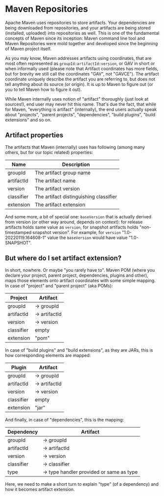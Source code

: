 # Maven Repositories

<!--
Licensed to the Apache Software Foundation (ASF) under one
or more contributor license agreements.  See the NOTICE file
distributed with this work for additional information
regarding copyright ownership.  The ASF licenses this file
to you under the Apache License, Version 2.0 (the
"License"); you may not use this file except in compliance
with the License.  You may obtain a copy of the License at

    http://www.apache.org/licenses/LICENSE-2.0

Unless required by applicable law or agreed to in writing,
software distributed under the License is distributed on an
"AS IS" BASIS, WITHOUT WARRANTIES OR CONDITIONS OF ANY
KIND, either express or implied.  See the License for the
specific language governing permissions and limitations
under the License.
-->

Apache Maven uses repositories to store artifacts. Your dependencies are being downloaded from repositories,
and your artifacts are being stored (installed, uploaded) into repositories as well. This is one of the 
fundamental concepts of Maven since its inception: Maven command line tool and Maven Repositories were mold together
and developed since the beginning of Maven project itself.

As you may know, Maven addresses artifacts using coordinates, that are most often represented as 
`groupId:artifactId:version`, or GAV in short or when informally used (please note that Artifact coordinates has 
more fields, but for brevity we still call the coordinates "GAV", not "GAVCE"). The artifact coordinate uniquely 
describe the artifact you are referring to, but does not tell anything about its source (or origin). It is up to 
Maven to figure out (or you to tell Maven how to figure it out).

While Maven internally uses notion of "artifact" thoroughly (just look at sources!), end user may never hit this name.
That's due the fact, that while for Maven, "everything is artifact" (internally), the end users actually speak about
"projects", "parent projects", "dependencies", "build plugins", "build extensions" and so on.

## Artifact properties

The artifacts that Maven (internally) uses has following (among many others, but for our topic related) properties:

| Name       | Description |
|------------|-------------|
| groupId    | The artifact group name |
| artifactId | The artifact name |
| version    | The artifact version |
| classifier | The artifact distinguishing classifier |
| extension  | The artifact extension |

And some more, a bit of special one: `baseVersion` that is actually derived from version (or other way around, 
depends on context): for release artifacts holds same value as `version`, for snapshot artifacts holds "non-timestamped 
snapshot version". For example, for `version` "1.0-20220119.164608-1" value the `baseVersion` would have value 
"1.0-SNAPSHOT".

## But where do I set artifact extension?

In short, nowhere. Or maybe "you rarely have to". Maven POM (where you declare your project, parent project,
dependencies, plugins and other), maps those elements onto artifact coordinates with some simple mapping. In case
of "project" and "parent project" (aka POMs):

| Project    | Artifact      |
|------------|---------------|
| groupId    | -> groupId    |
| artifactId | -> artifactId |
| version    | -> version    |
| classifier | empty         |
| extension  | "pom"         |

In case of "build plugins" and "build extensions", as they are JARs, this is how corresponding elements are mapped:

| Plugin     | Artifact      |
|------------|---------------|
| groupId    | -> groupId    |
| artifactId | -> artifactId |
| version    | -> version    |
| classifier | empty         |
| extension  | "jar"         |

And finally, in case of "dependencies", this is the mapping:

| Dependency | Artifact                                 |
|------------|------------------------------------------|
| groupId    | -> groupId                               |
| artifactId | -> artifactId                            |
| version    | -> version                               |
| classifier | -> classifier                            |
| type       | -> type handler provided or same as type |

Here, we need to make a short turn to explain "type" (of a dependency) and how it becomes artifact extension.
